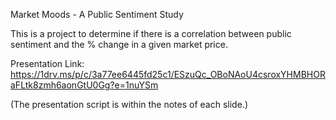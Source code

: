Market Moods - A Public Sentiment Study

This is a project to determine if there is a correlation between public sentiment and the % change in a given market price.

Presentation Link: https://1drv.ms/p/c/3a77ee6445fd25c1/ESzuQc_OBoNAoU4csroxYHMBHORaFLtk8zmh6aonGtU0Gg?e=1nuYSm

(The presentation script is within the notes of each slide.)

